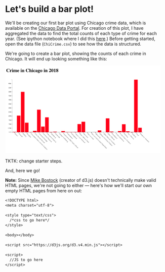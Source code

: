 # Let's build a bar plot!

We'll be creating our first bar plot using Chicago crime data, which is available on the [Chicago Data Portal](https://data.cityofchicago.org/Public-Safety/Crimes-2001-to-present/ijzp-q8t2). For creation of this plot, I have aggregated the data to find the total counts of each type of crime for each year. (See ipython notebook where I did this [here](data/transformChiCrimeData.ipynb).) Before getting started, open the data file (`ChiCrime.csv`) to see how the data is structured.

We're going to create a bar plot, showing the counts of each crime in Chicago. It will end up looking something like this:

![static scatter](imgs/finishedBar2018.png)

TKTK: change starter steps.

And, here we go!

**Note:** Since [Mike Bostock](https://bost.ocks.org/mike/) (creator of d3.js) doesn't technically make valid HTML pages, we're not going to either — here's how we'll start our own empty HTML pages from here on out:

  ```
  <!DOCTYPE html>
  <meta charset="utf-8">

  <style type="text/css">
    /*css to go here*/
  </style>

  <body></body>

 <script src="https://d3js.org/d3.v4.min.js"></script>
 
  <script>
    //JS to go here
  </script>

  ```
  
  
